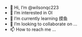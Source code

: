 - 👋 Hi, I’m @wilsonqc223
- 👀 I’m interested in OI 
- 🌱 I’m currently learning 摸鱼
- 💞️ I’m looking to collaborate on ...
- 📫 How to reach me ...

<!---
wilsonqc223/wilsonqc223 is a ✨ special ✨ repository because its `README.md` (this file) appears on your GitHub profile.
You can click the Preview link to take a look at your changes.
--->
